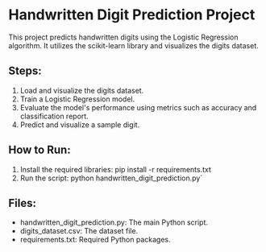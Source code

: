 # Handwritten Digit Prediction Project

This project predicts handwritten digits using the Logistic Regression algorithm.
It utilizes the scikit-learn library and visualizes the digits dataset.

## Steps:
1. Load and visualize the digits dataset.
2. Train a Logistic Regression model.
3. Evaluate the model's performance using metrics such as accuracy and classification report.
4. Predict and visualize a sample digit.

## How to Run:
1. Install the required libraries: pip install -r requirements.txt
2. Run the script: python handwritten_digit_prediction.py`

## Files:
- handwritten_digit_prediction.py: The main Python script.
- digits_dataset.csv: The dataset file.
- requirements.txt: Required Python packages.

